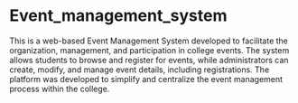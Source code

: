 # Event_management_system
This is a web-based Event Management System developed to facilitate the organization, management, and participation in college events. The system allows students to browse and register for events, while administrators can create, modify, and manage event details, including registrations. The platform was developed to simplify and centralize the event management process within the college.

